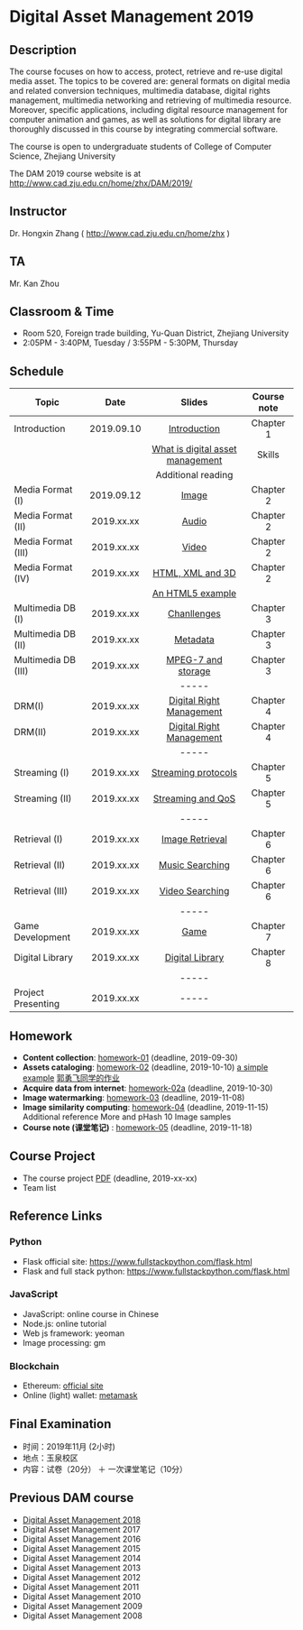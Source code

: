 # Digital Asset Management 2019

## Description
The course focuses on how to access, protect, retrieve and re-use digital media asset. The topics to be covered are: general formats on digital media and related conversion techniques, multimedia database, digital rights management, multimedia networking and retrieving of multimedia resource. Moreover, specific applications, including digital resource management for computer animation and games, as well as solutions for digital library are thoroughly discussed in this course by integrating commercial software.

The course is open to undergraduate students of College of Computer Science, Zhejiang University

The DAM 2019 course website is at http://www.cad.zju.edu.cn/home/zhx/DAM/2019/

## Instructor
Dr. Hongxin Zhang ( http://www.cad.zju.edu.cn/home/zhx )

## TA
Mr. Kan Zhou

## Classroom & Time
- Room 520, Foreign trade building, Yu-Quan District, Zhejiang University
- 2:05PM - 3:40PM, Tuesday / 3:55PM - 5:30PM, Thursday

## Schedule
|   Topic           |     Date     |                  Slides                                   |   Course note      |          
| ----------------  |:------------:|:---------------------------------------------------------:|:------------------:|
|  Introduction     |  2019.09.10  |  [Introduction](pdf/dam2018-00.pdf)                       |   Chapter 1        |
|                   |              |  [What is digital asset management](pdf/dam2018-01.pdf)   |   Skills           |
|                   |              |  Additional reading                                       |                    |
|Media Format (I)   |  2019.09.12  |  [Image](pdf/dam2018-02.pdf)                              |   Chapter 2        |
|Media Format (II)  |  2019.xx.xx  |  [Audio](pdf/dam2018-03.pdf)                              |   Chapter 2        |
|Media Format (III) |  2019.xx.xx  |  [Video](pdf/dam2018-04.pdf)                              |   Chapter 2        |
|Media Format (IV)  |  2019.xx.xx  |  [HTML, XML and 3D](pdf/dam2018-05.pdf)                   |   Chapter 2        |
|                   |              |  [An HTML5 example](examples/html5)                       |                    |
|Multimedia DB (I)  |  2019.xx.xx  |  [Chanllenges](pdf/dam2018-06.pdf)                        |   Chapter 3        |
|Multimedia DB (II) |  2019.xx.xx  |  [Metadata](pdf/dam2018-07.pdf)                           |   Chapter 3        |
|Multimedia DB (III)|  2019.xx.xx  |  [MPEG-7 and storage](pdf/dam2018-08.pdf)                 |   Chapter 3        |
|                   |              |  -----                                                    |                    |
|DRM(I)             |  2019.xx.xx  |  [Digital Right Management](pdf/dam2018-09.pdf)           |   Chapter 4        |
|DRM(II)            |  2019.xx.xx  |  [Digital Right Management](pdf/dam2018-10.pdf)           |   Chapter 4        |
|                   |              |  -----                                                    |                    |
|Streaming (I)      |  2019.xx.xx  |  [Streaming protocols](pdf/dam2018-11.pdf)                |   Chapter 5        |
|Streaming (II)     |  2019.xx.xx  |  [Streaming and QoS](pdf/dam2018-12.pdf)                  |   Chapter 5        |
|                   |              |  -----                                                    |                    |
|Retrieval (I)      |  2019.xx.xx  |  [Image Retrieval](pdf/dam2018-13.pdf)                    |   Chapter 6        |
|Retrieval (II)     |  2019.xx.xx  |  [Music Searching](pdf/dam2018-14.pdf)                    |   Chapter 6        |
|Retrieval (III)    |  2019.xx.xx  |  [Video Searching](pdf/dam2018-15.pdf)                    |   Chapter 6        |
|                   |              |  -----                                                    |                    |
|Game Development   |  2019.xx.xx  |  [Game](pdf/dam2018-16.pdf)                               |   Chapter 7        |
|Digital Library    |  2019.xx.xx  |  [Digital Library](pdf/dam2018-17.pdf)                    |   Chapter 8        |
|                   |              |  -----                                                    |                    |
|Project Presenting |  2019.xx.xx  |  -----                                                    |                    |


## Homework
- **Content collection**: [homework-01](pdf/dam2019-hw01.pdf) (deadline, 2019-09-30)
- **Assets cataloging**: [homework-02](pdf/dam2019-hw02.pdf) (deadline, 2019-10-10)  [a simple example](https://www.midifan.com) [郭勇飞同学的作业]( ... ) 
- **Acquire data from internet**: [homework-02a](pdf/dam2019-hw02a.pdf) (deadline, 2019-10-30)
- **Image watermarking**: [homework-03](pdf/dam2019-hw03.pdf) (deadline, 2019-11-08)
- **Image similarity computing**: [homework-04](pdf/dam2018-hw04.pdf) (deadline, 2019-11-15) Additional reference More and pHash 10 Image samples
- **Course note (课堂笔记)** : [homework-05](pdf/dam2019-hw05.pdf) (deadline, 2019-11-18)

## Course Project
- The course project [PDF](pdf/dam2018-project.pdf) (deadline, 2019-xx-xx)
- Team list

## Reference Links

### Python
- Flask official site: https://www.fullstackpython.com/flask.html
- Flask and full stack python: https://www.fullstackpython.com/flask.html


### JavaScript
- JavaScript: online course in Chinese
- Node.js: online tutorial
- Web js framework: yeoman
- Image processing: gm

### Blockchain
- Ethereum: [official site](https://www.ethereum.org/)
- Online (light) wallet: [metamask](https://metamask.io/)


## Final Examination
+ 时间：2019年11月 (2小时)
+ 地点：玉泉校区
+ 内容：试卷（20分） ＋ 一次课堂笔记（10分）

## Previous DAM course
+ [Digital Asset Management 2018](https://github.com/hongxin/DAMCourse-2018)
+ Digital Asset Management 2017
+ Digital Asset Management 2016
+ Digital Asset Management 2015
+ Digital Asset Management 2014
+ Digital Asset Management 2013
+ Digital Asset Management 2012
+ Digital Asset Management 2011
+ Digital Asset Management 2010
+ Digital Asset Management 2009
+ Digital Asset Management 2008
